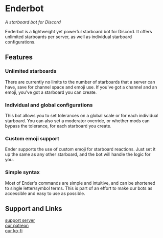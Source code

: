 # Enderbot
*A starboard bot for Discord*

Enderbot is a lightweight yet powerful starboard bot for Discord. It offers unlimited starboards per server, as well as  individual starboard configurations.

## Features
### Unlimited starboards
There are currently no limits to the number of starboards that a server can have, save for channel space and emoji use. If you've got a channel and an emoji, you've got a starboard you can create.

### Individual and global configurations
This bot allows you to set tolerances on a global scale or for each individual starboard. You can also set a moderator override, or whether mods can bypass the tolerance, for each starboard you create.

### Custom emoji support
Ender supports the use of custom emoji for starboard reactions. Just set it up the same as any other starboard, and the bot will handle the logic for you.

### Simple syntax
Most of Ender's commands are simple and intuitive, and can be shortened to single letter/symbol terms. This is part of an effort to make our bots as accessible and easy to use as possible.


## Support and Links
[support server](https://discord.gg/EvDmXGt)  
[our patreon](https://patreon.com/greysdawn)  
[our ko-fi](https://ko-fi.com/greysdawn)